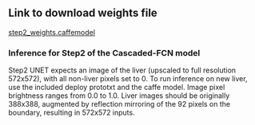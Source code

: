 ## Link to download weights file ##
[step2_weights.caffemodel](https://www.dropbox.com/s/ql10c37d7ura23l/step2_weights.caffemodel?dl=1)


### Inference for Step2 of the Cascaded-FCN model ###

Step2 UNET expects an image of the liver (upscaled to full resolution 572x572), with all non-liver pixels set to 0.
To run inference on new liver, use the included deploy prototxt and the caffe model.
Image pixel brightness ranges from 0.0 to 1.0. Liver images should be originally 388x388, augmented by reflection mirroring of the 92 pixels on the boundary, resulting in 572x572 inputs.

